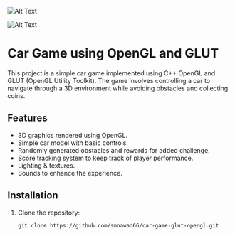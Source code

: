 ![Alt Text](https://github.com/smoawad66/car-game-glut-opengl/blob/main/images/car-game.png)

![Alt Text](https://github.com/smoawad66/car-game-glut-opengl/blob/main/images/car-game-2.png)

# Car Game using OpenGL and GLUT

This project is a simple car game implemented using C++ OpenGL and GLUT (OpenGL Utility Toolkit). The game involves controlling a car to navigate through a 3D environment while avoiding obstacles and collecting coins.

## Features

- 3D graphics rendered using OpenGL.
- Simple car model with basic controls.
- Randomly generated obstacles and rewards for added challenge.
- Score tracking system to keep track of player performance.
- Lighting & textures.
- Sounds to enhance the experience.

## Installation

1. Clone the repository:

   ```git clone https://github.com/smoawad66/car-game-glut-opengl.git```
